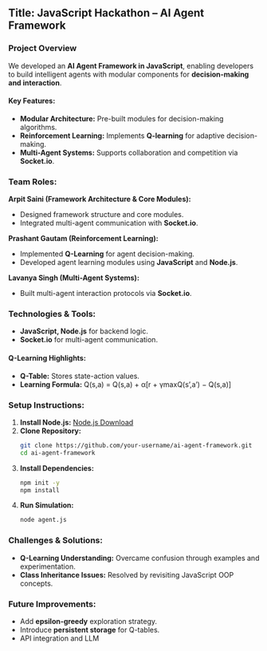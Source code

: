 ## Title: JavaScript Hackathon – AI Agent Framework

### **Project Overview**
We developed an **AI Agent Framework in JavaScript**, enabling developers to build intelligent agents with modular components for **decision-making and interaction**.

#### **Key Features:**
- **Modular Architecture:** Pre-built modules for decision-making algorithms.
- **Reinforcement Learning:** Implements **Q-learning** for adaptive decision-making.
- **Multi-Agent Systems:** Supports collaboration and competition via **Socket.io**.

### **Team Roles:**
**Arpit Saini (Framework Architecture & Core Modules):**
- Designed framework structure and core modules.
- Integrated multi-agent communication with **Socket.io**.

**Prashant Gautam (Reinforcement Learning):**
- Implemented **Q-Learning** for agent decision-making.
- Developed agent learning modules using **JavaScript** and **Node.js**.

**Lavanya Singh (Multi-Agent Systems):**
- Built multi-agent interaction protocols via **Socket.io**.

### **Technologies & Tools:**
- **JavaScript, Node.js** for backend logic.
- **Socket.io** for multi-agent communication.

#### **Q-Learning Highlights:**
- **Q-Table:** Stores state-action values.
- **Learning Formula:** Q(s,a) = Q(s,a) + α[r + γmaxQ(s’,a’) − Q(s,a)]

### **Setup Instructions:**
1. **Install Node.js:** [Node.js Download](https://nodejs.org/)
2. **Clone Repository:**
    ```bash
    git clone https://github.com/your-username/ai-agent-framework.git
    cd ai-agent-framework
    ```
3. **Install Dependencies:**
    ```bash
    npm init -y
    npm install
    ```
4. **Run Simulation:**
    ```bash
    node agent.js
    ```

### **Challenges & Solutions:**
- **Q-Learning Understanding:** Overcame confusion through examples and experimentation.
- **Class Inheritance Issues:** Resolved by revisiting JavaScript OOP concepts.

### **Future Improvements:**
- Add **epsilon-greedy** exploration strategy.
- Introduce **persistent storage** for Q-tables.
- API integration and LLM
